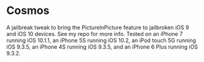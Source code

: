 # Cosmos
A jailbreak tweak to bring the PictureInPicture feature to jailbroken iOS 9 and iOS 10 devices. See my repo for more info. Tested on an iPhone 7 running iOS 10.1.1, an iPhone 5S running iOS 10.2, an iPod touch 5G running iOS 9.3.5, an iPhone 4S running iOS 9.3.5, and an iPhone 6 Plus running iOS 9.3.2.
